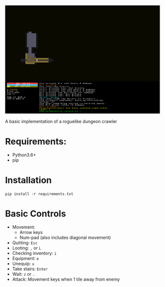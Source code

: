 ![Image](game.png)

A basic implementation of a roguelike dungeon crawler

# Requirements:
- Python3.6+
- pip

# Installation 
`pip install -r requirements.txt`

# Basic Controls
- Movement:
  - Arrow keys
  - Num-pad (also includes diagonal movement)
- Quitting: `Esc`
- Looting: `,` or `L` 
- Checking inventory: `i`
- Equipment: `e`
- Unequip: `u`
- Take stairs: `Enter`
- Wait: `z` or `.`
- Attack: Movement keys when 1 tile away from enemy